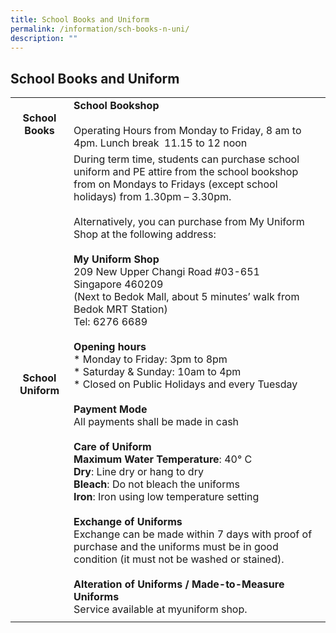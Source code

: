 ```yaml
---
title: School Books and Uniform
permalink: /information/sch-books-n-uni/
description: ""
---
```

## School Books and Uniform

|  |  |
|:---:|---|
| **School Books** | **School Bookshop**<br><br>Operating Hours from Monday to Friday, 8 am to 4pm. Lunch break  11.15 to 12 noon |
| **School Uniform** | During term time, students can purchase school uniform and PE attire from the school bookshop from on Mondays to Fridays (except school holidays) from 1.30pm – 3.30pm.<bR><br>Alternatively, you can purchase from My Uniform Shop at the following address: <br><br>**My Uniform Shop**<br>209 New Upper Changi Road #03-651<br>Singapore 460209<br>(Next to Bedok Mall, about 5 minutes’ walk from Bedok MRT Station)<br>Tel: 6276 6689<br><br>**Opening hours**<br>*   Monday to Friday: 3pm to 8pm<br>*   Saturday & Sunday: 10am to 4pm<br>*   Closed on Public Holidays and every Tuesday<br><br>**Payment Mode**<br>All payments shall be made in cash<br><br>**Care of Uniform**<br>**Maximum Water Temperature**: 40° C<br>**Dry**: Line dry or hang to dry<br>**Bleach**: Do not bleach the uniforms<br>**Iron**: Iron using low temperature setting<br><br>**Exchange of Uniforms**<br>Exchange can be made within 7 days with proof of purchase and the uniforms must be in good condition (it must not be washed or stained).<br><br>**Alteration of Uniforms / Made-to-Measure Uniforms**<br>Service available at myuniform shop.|
|  |  |
